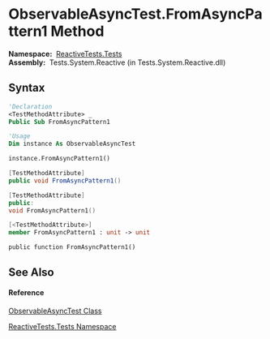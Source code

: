 # ObservableAsyncTest.FromAsyncPattern1 Method

**Namespace:**  [ReactiveTests.Tests](ReactiveTests.Tests\ReactiveTests.Tests.md)  
**Assembly:**  Tests.System.Reactive (in Tests.System.Reactive.dll)

## Syntax

```vb
'Declaration
<TestMethodAttribute> _
Public Sub FromAsyncPattern1
```

```vb
'Usage
Dim instance As ObservableAsyncTest

instance.FromAsyncPattern1()
```

```csharp
[TestMethodAttribute]
public void FromAsyncPattern1()
```

```c++
[TestMethodAttribute]
public:
void FromAsyncPattern1()
```

```fsharp
[<TestMethodAttribute>]
member FromAsyncPattern1 : unit -> unit 
```

```jscript
public function FromAsyncPattern1()
```

## See Also

#### Reference

[ObservableAsyncTest Class](ObservableAsyncTest\ObservableAsyncTest.md)

[ReactiveTests.Tests Namespace](ReactiveTests.Tests\ReactiveTests.Tests.md)





